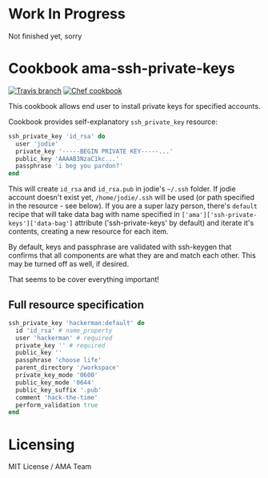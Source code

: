 # Work In Progress

Not finished yet, sorry

# Cookbook ama-ssh-private-keys

[![Travis branch](https://img.shields.io/travis/ama-team/cookbook-ssh-private-keys/master.svg?style=flat-square)](https://travis-ci.org/ama-team/cookbook-ssh-private-keys)
[![Chef cookbook](https://img.shields.io/cookbook/v/ama-ssh-private-keys.svg?style=flat-square)](https://supermarket.chef.io/cookbooks/ama-ssh-private-keys)

This cookbook allows end user to install private keys for specified 
accounts.

Cookbook provides self-explanatory `ssh_private_key` resource:
 
```ruby
ssh_private_key 'id_rsa' do
  user 'jodie'
  private_key '-----BEGIN PRIVATE KEY-----...'
  public_key 'AAAAB3NzaC1kc...'
  passphrase 'i beg you pardon?'
end
```

This will create `id_rsa` and `id_rsa.pub` in jodie's `~/.ssh` folder. If 
jodie account doesn't exist yet, `/home/jodie/.ssh` will be used (or
path specified in the resource - see below). If you are a super lazy
person, there's `default` recipe that will take data bag with name
specified in `['ama']['ssh-private-keys']['data-bag']` attribute
('ssh-private-keys' by default) and iterate it's contents, creating a
new resource for each item.

By default, keys and passphrase are validated with ssh-keygen that 
confirms that all components are what they are and match each other.
This may be turned off as well, if desired.

That seems to be cover everything important!

## Full resource specification

```ruby
ssh_private_key 'hackerman:default' do
  id 'id_rsa' # name_property
  user 'hackerman' # required
  private_key '' # required
  public_key ''
  passphrase 'choose life'
  parent_directory '/workspace'
  private_key_mode '0600'
  public_key_mode '0644'
  public_key_suffix '.pub'
  comment 'hack-the-time'
  perform_validation true
end
```

# Licensing

MIT License / AMA Team
